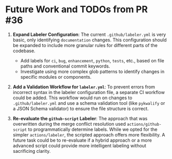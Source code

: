 # Future Work and TODOs from PR #36

1.  **Expand Labeler Configuration**: The current `.github/labeler.yml` is very basic, only identifying `documentation` changes. This configuration should be expanded to include more granular rules for different parts of the codebase.
    *   Add labels for `ci`, `bug`, `enhancement`, `python`, `tests`, etc., based on file paths and conventional commit keywords.
    *   Investigate using more complex glob patterns to identify changes in specific modules or components.

2.  **Add a Validation Workflow for `labeler.yml`**: To prevent errors from incorrect syntax in the labeler configuration file, a separate CI workflow could be added. This workflow would run on changes to `.github/labeler.yml` and use a schema validation tool (like `pykwalify` or a JSON Schema validator) to ensure the file structure is correct.

3.  **Re-evaluate the `github-script` Labeler**: The approach that was overwritten during the merge conflict resolution used `actions/github-script` to programmatically determine labels. While we opted for the simpler `actions/labeler`, the scripted approach offers more flexibility. A future task could be to re-evaluate if a hybrid approach or a more advanced script could provide more intelligent labeling without sacrificing clarity.
